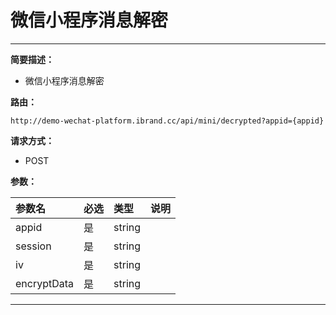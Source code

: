 
# 微信小程序消息解密
 ****

**简要描述：**


-  微信小程序消息解密


**路由：**

```
http://demo-wechat-platform.ibrand.cc/api/mini/decrypted?appid={appid}

```
**请求方式：**
- POST

**参数：**

|参数名|必选|类型|说明|
|:----    |:---|:----- |-----   |
|appid |是  |string |  |
|session |是  |string |  |
|iv |是  |string |  |
|encryptData |是  |string |  |
 ****



